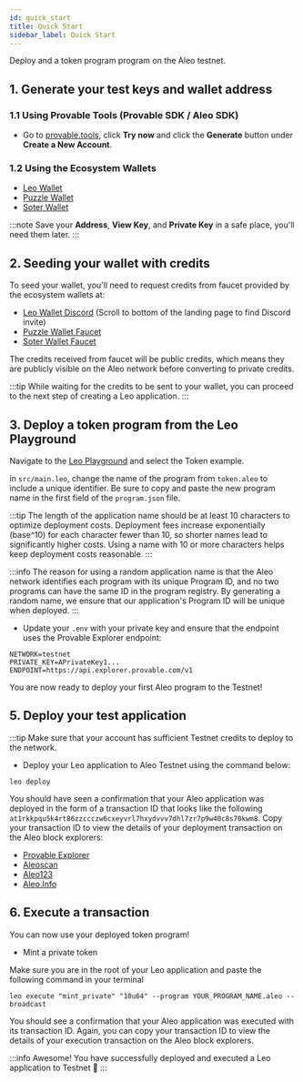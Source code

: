 ```yaml
---
id: quick_start
title: Quick Start
sidebar_label: Quick Start
---
```

Deploy and a token program program on the Aleo testnet.


## 1. Generate your test keys and wallet address

### 1.1 Using Provable Tools (Provable SDK / Aleo SDK)

* Go to [provable.tools](https://www.provable.tools/), click **Try now** and click the **Generate** button under **Create a New Account**.

### 1.2 Using the Ecosystem Wallets

* [Leo Wallet](https://www.leo.app/)
* [Puzzle Wallet](https://puzzle.online/)
* [Soter Wallet](https://sotertech.io/)

:::note
Save your **Address**, **View Key**, and **Private Key** in a safe place, you'll need them later.
:::

## 2. Seeding your wallet with credits


To seed your wallet, you'll need to request credits from faucet provided by the ecosystem wallets at:
* [Leo Wallet Discord](https://www.leo.app/) (Scroll to bottom of the landing page to find Discord invite)
* [Puzzle Wallet Faucet](https://dev.puzzle.online/faucet)
* [Soter Wallet Faucet](https://faucetbeta.sotertech.io/)

The credits received from faucet will be public credits, which means they are publicly visible on the Aleo network before converting to private credits.


:::tip
While waiting for the credits to be sent to your wallet, you can proceed to the next step of creating a Leo application.
:::

## 3. Deploy a token program from the Leo Playground

Navigate to the [Leo Playground](https://play.leo-lang.org/) and select the Token example.

in `src/main.leo`, change the name of the program from `token.aleo` to include a unique identifier.  Be sure to copy and paste the new program name in the first field of the `program.json` file.

:::tip
The length of the application name should be at least 10 characters to optimize deployment costs. Deployment fees increase exponentially (base^10) for each character fewer than 10, so shorter names lead to significantly higher costs. Using a name with 10 or more characters helps keep deployment costs reasonable.
:::

:::info
The reason for using a random application name is that the Aleo network identifies each program with its unique Program ID, and no two programs can have the same ID in the program registry. By generating a random name, we ensure that our application's Program ID will be unique when deployed.
:::

* Update your `.env` with your private key and ensure that the endpoint uses the Provable Explorer endpoint:
```
NETWORK=testnet
PRIVATE_KEY=APrivateKey1...
ENDPOINT=https://api.explorer.provable.com/v1
```

You are now ready to deploy your first Aleo program to the Testnet!

## 5. Deploy your test application

:::tip Make sure that your account has sufficient Testnet credits to deploy to the network.

* Deploy your Leo application to Aleo Testnet using the command below:
```
leo deploy
```

You should have seen a confirmation that your Aleo application was deployed in the form of a transaction ID that looks like the following `at1rkkpqu5k4rt86zzccczw6cxeyvrl7hxydvvv7dhl7zr7p9w40c8s70kwm8`. Copy your transaction ID to view the details of your deployment transaction on the Aleo block explorers:

<!-- markdown-link-check-disable -->
- [Provable Explorer](https://testnet.explorer.provable.com/)
- [Aleoscan](https://testnet.aleoscan.io/)
- [Aleo123](https://testnet.aleo123.io/)
- [Aleo.Info](https://testnet.aleo.info/)
<!-- markdown-link-check-enable -->

## 6. Execute a transaction

You can now use your deployed token program!  

* Mint a private token

Make sure you are in the root of your Leo application and paste the following command in your terminal

```
leo execute "mint_private" "10u64" --program YOUR_PROGRAM_NAME.aleo --broadcast
```

You should see a confirmation that your Aleo application was executed with its transaction ID. Again, you can copy your transaction ID to view the details of your execution transaction on the Aleo block explorers.

:::info
Awesome! You have successfully deployed and executed a Leo application to Testnet 🎉
:::


